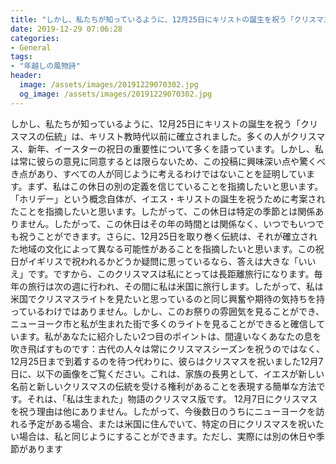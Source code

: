 ```yaml
---
title: "しかし、私たちが知っているように、12月25日にキリストの誕生を祝う「クリスマスの伝統」は、キリスト教時代以前に確立されました。"
date: 2019-12-29 07:06:28
categories:
- General
tags:
- "年越しの風物詩"
header:
  image: /assets/images/20191229070302.jpg
  og_image: /assets/images/20191229070302.jpg
---
```


しかし、私たちが知っているように、12月25日にキリストの誕生を祝う「クリスマスの伝統」は、キリスト教時代以前に確立されました。多くの人がクリスマス、新年、イースターの祝日の重要性について多くを語っています。しかし、私は常に彼らの意見に同意するとは限らないため、この投稿に興味深い点や驚くべき点があり、すべての人が同じように考えるわけではないことを証明しています。まず、私はこの休日の別の定義を信じていることを指摘したいと思います。 「ホリデー」という概念自体が、イエス・キリストの誕生を祝うために考案されたことを指摘したいと思います。したがって、この休日は特定の季節とは関係ありません。したがって、この休日はその年の時間とは関係なく、いつでもいつでも祝うことができます。さらに、12月25日を取り巻く伝統は、それが確立された地域の文化によって異なる可能性があることを指摘したいと思います。この祝日がイギリスで祝われるかどうか疑問に思っているなら、答えは大きな「いいえ」です。ですから、このクリスマスは私にとっては長距離旅行になります。毎年の旅行は次の週に行われ、その間に私は米国に旅行します。したがって、私は米国でクリスマスライトを見たいと思っているのと同じ興奮や期待の気持ちを持っているわけではありません。しかし、このお祭りの雰囲気を見ることができ、ニューヨーク市と私が生まれた街で多くのライトを見ることができると確信しています。私があなたに紹介したい2つ目のポイントは、間違いなくあなたの息を吹き飛ばすものです：古代の人々は常にクリスマスシーズンを祝うのではなく、12月25日まで到着するのを待つ代わりに、彼らはクリスマスを祝いました12月7日に、以下の画像をご覧ください。これは、家族の長男として、イエスが新しい名前と新しいクリスマスの伝統を受ける権利があることを表現する簡単な方法です。それは、「私は生まれた」物語のクリスマス版です。 12月7日にクリスマスを祝う理由は他にありません。したがって、今後数日のうちにニューヨークを訪れる予定がある場合、または米国に住んでいて、特定の日にクリスマスを祝いたい場合は、私と同じようにすることができます。ただし、実際には別の休日や季節があります
